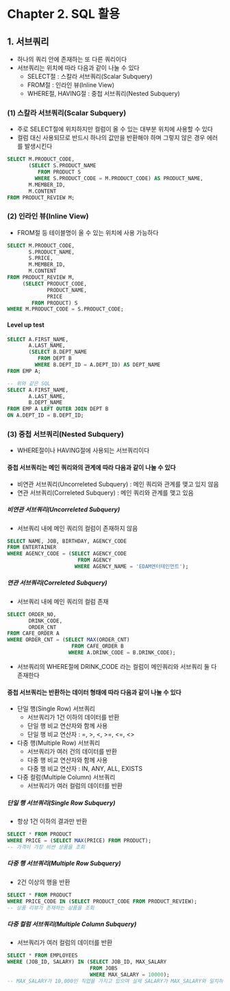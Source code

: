 # Chapter 2. SQL 활용

## 1. 서브쿼리

- 하나의 쿼리 안에 존재하는 또 다른 쿼리이다
- 서브쿼리는 위치에 따라 다음과 같이 나눌 수 있다
  - SELECT절 : 스칼라 서브쿼리(Scalar Subquery)
  - FROM절 : 인라인 뷰(Inline View)
  - WHERE절, HAVING절 : 중첩 서브쿼리(Nested Subquery)

### (1) 스칼라 서브쿼리(Scalar Subquery)

- 주로 SELECT절에 위치하지만 컬럼이 올 수 있는 대부분 위치에 사용할 수 있다
- 컬럼 대신 사용되므로 반드시 하나의 값만을 반환해야 하며 그렇지 않은 경우 에러를 발생시킨다

```sql
SELECT M.PRODUCT_CODE,
       (SELECT S.PRODUCT_NAME
          FROM PRODUCT S
         WHERE S.PRODUCT_CODE = M.PRODUCT_CODE) AS PRODUCT_NAME,
       M.MEMBER_ID,
       M.CONTENT
FROM PRODUCT_REVIEW M;
```

### (2) 인라인 뷰(Inline View)

- FROM절 등 테이블명이 올 수 있는 위치에 사용 가능하다

```sql
SELECT M.PRODUCT_CODE,
       S.PRODUCT_NAME,
       S.PRICE,
       M.MEMBER_ID,
       M.CONTENT
FROM PRODUCT_REVIEW M,
     (SELECT PRODUCT_CODE,
             PRODUCT_NAME,
             PRICE
        FROM PRODUCT) S
WHERE M.PRODUCT_CODE = S.PRODUCT_CODE;
```

#### Level up test

```sql
SELECT A.FIRST_NAME,
       A.LAST_NAME,
       (SELECT B.DEPT_NAME
          FROM DEPT B
         WHERE B.DEPT_ID = A.DEPT_ID) AS DEPT_NAME
FROM EMP A;

-- 위와 같은 SQL
SELECT A.FIRST_NAME,
       A.LAST_NAME,
       B.DEPT_NAME
FROM EMP A LEFT OUTER JOIN DEPT B
ON A.DEPT_ID = B.DEPT_ID;
```

### (3) 중첩 서브쿼리(Nested Subquery)

- WHERE절이나 HAVING절에 사용되는 서브쿼리이다

#### 중첩 서브쿼리는 메인 쿼리와의 관계에 따라 다음과 같이 나눌 수 있다

- 비연관 서브쿼리(Uncorreleted Subquery) : 메인 쿼리와 관계를 맺고 있지 않음
- 연관 서브쿼리(Correleted Subquery) : 메인 쿼리와 관계를 맺고 있음

##### 비연관 서브쿼리(Uncorreleted Subquery)

- 서브쿼리 내에 메인 쿼리의 컬럼이 존재하지 않음

```sql
SELECT NAME, JOB, BIRTHDAY, AGENCY_CODE
FROM ENTERTAINER
WHERE AGENCY_CODE = (SELECT AGENCY_CODE
                       FROM AGENCY
                      WHERE AGENCY_NAME = 'EDAM엔터테인먼트');
```

##### 연관 서브쿼리(Correleted Subquery)

- 서브쿼리 내에 메인 쿼리의 컬럼 존재

```sql
SELECT ORDER_NO,
       DRINK_CODE,
       ORDER_CNT
FROM CAFE_ORDER A
WHERE ORDER_CNT = (SELECT MAX(ORDER_CNT)
                     FROM CAFE_ORDER B
                    WHERE A.DRINK_CODE = B.DRINK_CODE);
```

- 서브쿼리의 WHERE절에 DRINK_CODE 라는 컬럼이 메인쿼리와 서브쿼리 둘 다 존재한다

#### 중첩 서브쿼리는 반환하는 데이터 형태에 따라 다음과 같이 나눌 수 있다

- 단일 행(Single Row) 서브쿼리
  - 서브쿼리가 1건 이하의 데이터를 반환
  - 단일 행 비교 연산자와 함께 사용
  - 단일 행 비교 연산자 : =, >, <, >=, <=, <>
- 다중 행(Multiple Row) 서브쿼리
  - 서브쿼리가 여러 건의 데이터를 반환
  - 다중 행 비교 연산자와 함께 사용
  - 다중 행 비교 연산자 : IN, ANY, ALL, EXISTS
- 다중 컬럼(Multiple Column) 서브쿼리
  - 서브쿼리가 여러 컬럼의 데이터를 반환

##### 단일 행 서브쿼리(Single Row Subquery)

- 항상 1건 이하의 결과만 반환

```sql
SELECT * FROM PRODUCT
WHERE PRICE = (SELECT MAX(PRICE) FROM PRODUCT);
-- 가격이 가장 비싼 상품을 조회
```

##### 다중 행 서브쿼리(Multiple Row Subquery)

- 2건 이상의 행을 반환

```sql
SELECT * FROM PRODUCT
WHERE PRICE_CODE IN (SELECT PRODUCT_CODE FROM PRODUCT_REVIEW);
-- 상품 리뷰가 존재하는 상품을 조회
```

##### 다중 컬럼 서브쿼리(Multiple Column Subquery)

- 서브쿼리가 여러 컬럼의 데이터를 반환

```sql
SELECT * FROM EMPLOYEES
WHERE (JOB_ID, SALARY) IN (SELECT JOB_ID, MAX_SALARY
                           FROM JOBS
                           WHERE MAX_SALARY = 10000);
-- MAX_SALARY가 10,000인 직업을 가지고 있으며 실제 SALARY가 MAX_SALARY와 일치하는 직원의 정보를 조회
```
